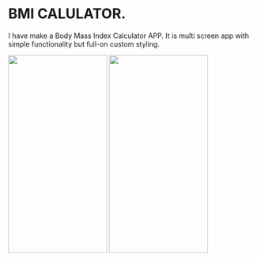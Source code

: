 # BMI CALULATOR.

I have make a Body Mass Index Calculator APP. It is multi screen app with simple functionality but full-on custom styling.

<p float="left">
  <img src="https://user-images.githubusercontent.com/91149068/189434698-4fd279e3-d6c9-4d84-8e85-4ac1b5037c13.png" width="200" height="400" />
  <img src="https://user-images.githubusercontent.com/91149068/189434764-369278cc-3b01-4356-b36b-0d4b736986fc.png" width="200" height="400" /> 
  
</p>









